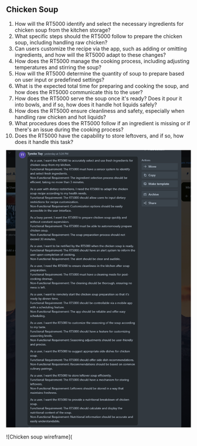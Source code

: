 ## Chicken Soup
1. How will the RT5000 identify and select the necessary ingredients for chicken soup from the kitchen storage?
2. What specific steps should the RT5000 follow to prepare the chicken soup, including handling raw chicken?
3. Can users customize the recipe via the app, such as adding or omitting ingredients, and how will the RT5000 adapt to these changes?
4. How does the RT5000 manage the cooking process, including adjusting temperatures and stirring the soup?
5. How will the RT5000 determine the quantity of soup to prepare based on user input or predefined settings?
6. What is the expected total time for preparing and cooking the soup, and how does the RT5000 communicate this to the user?
7. How does the RT5000 serve the soup once it's ready? Does it pour it into bowls, and if so, how does it handle hot liquids safely?
8. How does the RT5000 ensure cleanliness and safety, especially when handling raw chicken and hot liquids?
9. What procedures does the RT5000 follow if an ingredient is missing or if there's an issue during the cooking process?
10. Does the RT5000 have the capability to store leftovers, and if so, how does it handle this task?

![TY](TysQs.PNG)


![Chicken soup wireframe](

